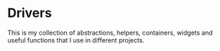 # Drivers

This is my collection of abstractions, helpers, containers, widgets and useful functions that I use in different projects.
